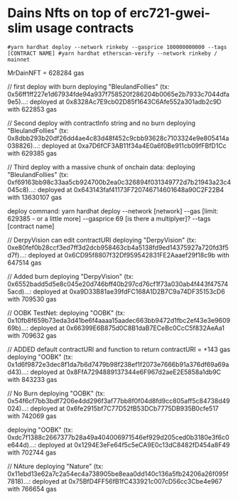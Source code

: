 # Dains Nfts on top of erc721-gwei-slim usage contracts

`
  #yarn hardhat deploy --network rinkeby --gasprice 100000000000 --tags [CONTRACT NAME]
  #yarn hardhat etherscan-verify --network rinkeby / mainnet
`

MrDainNFT = 628284 gas

// first deploy with burn
deploying "BleulandFollies" (tx: 0x56ff1ff227e1d67934fde94a937f758520f286204b0065e2b7933c7044dfa9e5)...: deployed at 0x8328Ac7E9cb02D85f1643C6Afe552a301adb2c9D with 622853 gas

// Second deploy with contractInfo string and no burn
deploying "BleulandFollies" (tx: 0x8dbb293b20df26dd4ae4c83d48f452c9cbb93628c7103324e9e805414a038826)...: deployed at 0xa7D6fCF3AB11f34a4E0a6f0Be911cb09fFBfD1Cc with 629385 gas

// Third deploy with a massive chunk of onchain data:
deploying "BleulandFollies" (tx: 0xf69163bb98c33aa5cb924700b2ea0c326894f031349772d7b21943a23c4045c8)...: deployed at 0x643143faf41173F720746714601648a90C2F22B4 with 13630107 gas

deploy command:
yarn hardhat deploy --network [network] --gas [limit: 629385 - or a little more] --gasprice 69 [is there a multiplyer]? --tags [contract name]

// DerpyVision can edit contractURI
deploying "DerpyVision" (tx: 0xe80fef0b28ccf3ed7ff3d2dcb958463cb4a5138fd9ed14375927a720fd3f5d7f)...: deployed at 0x6CD95f8807f32Df959542831FE2Aaaef29f18c9b with 647514 gas

// Added burn
deploying "DerpyVision" (tx: 0x6552badd5d5e8c045e20d746bff40b297cd76cf1f73a030ab4f443f475745acd)...: deployed at 0xa9D33B81ae39fdFC168A1D2B7C9a74DF35153cD6 with 709530 gas

// OOBK
TestNet:
deploying "OOBK" (tx: 0x10fb8f659b73eda3d41be6f4aaaa15aadec663bb9472d1fbc2ef43e3e960969b)...: deployed at 0x66399E6B875d0C8B1daB7ECeBc0CcC5f832AeAa1 with 709632 gas

// ADDED default contractURI and function to return contractURI = +143 gas
deploying "OOBK" (tx: 0x1d6f9872e3dec8f1da7b6d7479b98f238ef1f2073e7666b91a376df69a69ad43)...: deployed at 0x8FfA7294889137344e6F967d2aeE2E5858a1db9C with 843233 gas

// No Burn
deploying "OOBK" (tx: 0x54f6cf7bb3bdf7206e4dd296f3af77bb8f0f04d8fd9cc805aff5c84738d49024)...: deployed at 0x6fe2915bf7C77D52fB53DCb7775DB935B0cfe517 with 742069 gas

deploying "OOBK" (tx: 0xdc7f1388c2667377b28a49a404006971546ef929d205ced0b3180e3f6c0e644d)...: deployed at 0x1294E3eFe64f5c5eCA9E0c13dC8482fD454a8F49 with 702744 gas

// NAture
deploying "Nature" (tx: 0x11ebd13e62a7c2a54ec4a738905be8eaa0dd140c136a5fb24206a26f095f7818)...: deployed at 0x75BfD4FF56fB1fC433921c007cD56cc3Cbe4e967 with 766654 gas

